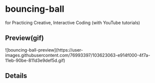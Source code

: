 # bouncing-ball
for Practicing Creative, Interactive Coding (with YouTube tutorials)

Preview(gif)
-------------
<div>
![bouncing-ball-preview](https://user-images.githubusercontent.com/76993397/103623063-e914f000-4f7a-11eb-90be-811d3e9def5d.gif)
</div>


Details
-------------
